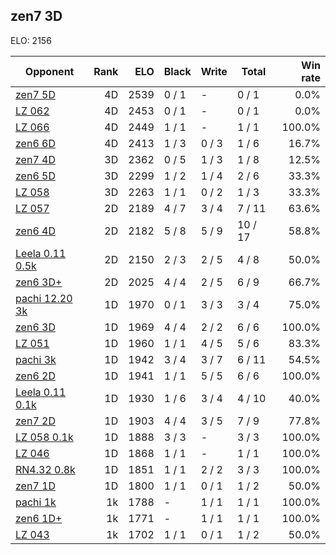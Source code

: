 ## zen7 3D ##

ELO: 2156

Opponent | Rank | ELO | Black | Write | Total | Win rate
---------|-----:|----:|-------|-------|-------|-------:
[zen7 5D](zen7%205D.md) | 4D | 2539 | 0 / 1 | - | 0 / 1 | 0.0%
[LZ 062](LZ%20062.md) | 4D | 2453 | 0 / 1 | - | 0 / 1 | 0.0%
[LZ 066](LZ%20066.md) | 4D | 2449 | 1 / 1 | - | 1 / 1 | 100.0%
[zen6 6D](zen6%206D.md) | 4D | 2413 | 1 / 3 | 0 / 3 | 1 / 6 | 16.7%
[zen7 4D](zen7%204D.md) | 3D | 2362 | 0 / 5 | 1 / 3 | 1 / 8 | 12.5%
[zen6 5D](zen6%205D.md) | 3D | 2299 | 1 / 2 | 1 / 4 | 2 / 6 | 33.3%
[LZ 058](LZ%20058.md) | 3D | 2263 | 1 / 1 | 0 / 2 | 1 / 3 | 33.3%
[LZ 057](LZ%20057.md) | 2D | 2189 | 4 / 7 | 3 / 4 | 7 / 11 | 63.6%
[zen6 4D](zen6%204D.md) | 2D | 2182 | 5 / 8 | 5 / 9 | 10 / 17 | 58.8%
[Leela 0.11 0.5k](Leela%200.11%200.5k.md) | 2D | 2150 | 2 / 3 | 2 / 5 | 4 / 8 | 50.0%
[zen6 3D+](zen6%203D+.md) | 2D | 2025 | 4 / 4 | 2 / 5 | 6 / 9 | 66.7%
[pachi 12.20 3k](pachi%2012.20%203k.md) | 1D | 1970 | 0 / 1 | 3 / 3 | 3 / 4 | 75.0%
[zen6 3D](zen6%203D.md) | 1D | 1969 | 4 / 4 | 2 / 2 | 6 / 6 | 100.0%
[LZ 051](LZ%20051.md) | 1D | 1960 | 1 / 1 | 4 / 5 | 5 / 6 | 83.3%
[pachi 3k](pachi%203k.md) | 1D | 1942 | 3 / 4 | 3 / 7 | 6 / 11 | 54.5%
[zen6 2D](zen6%202D.md) | 1D | 1941 | 1 / 1 | 5 / 5 | 6 / 6 | 100.0%
[Leela 0.11 0.1k](Leela%200.11%200.1k.md) | 1D | 1930 | 1 / 6 | 3 / 4 | 4 / 10 | 40.0%
[zen7 2D](zen7%202D.md) | 1D | 1903 | 4 / 4 | 3 / 5 | 7 / 9 | 77.8%
[LZ 058 0.1k](LZ%20058%200.1k.md) | 1D | 1888 | 3 / 3 | - | 3 / 3 | 100.0%
[LZ 046](LZ%20046.md) | 1D | 1868 | 1 / 1 | - | 1 / 1 | 100.0%
[RN4.32 0.8k](RN4.32%200.8k.md) | 1D | 1851 | 1 / 1 | 2 / 2 | 3 / 3 | 100.0%
[zen7 1D](zen7%201D.md) | 1D | 1800 | 1 / 1 | 0 / 1 | 1 / 2 | 50.0%
[pachi 1k](pachi%201k.md) | 1k | 1788 | - | 1 / 1 | 1 / 1 | 100.0%
[zen6 1D+](zen6%201D+.md) | 1k | 1771 | - | 1 / 1 | 1 / 1 | 100.0%
[LZ 043](LZ%20043.md) | 1k | 1702 | 1 / 1 | 0 / 1 | 1 / 2 | 50.0%
